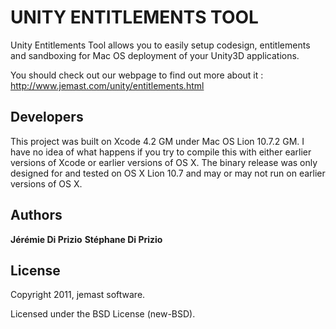 UNITY ENTITLEMENTS TOOL
=======================

Unity Entitlements Tool allows you to easily setup codesign, entitlements and sandboxing for Mac OS deployment of your Unity3D applications.

You should check out our webpage to find out more about it : http://www.jemast.com/unity/entitlements.html

Developers
----------

This project was built on Xcode 4.2 GM under Mac OS Lion 10.7.2 GM. I have no idea of what happens if you try to compile this with either earlier versions of Xcode or earlier versions of OS X. The binary release was only designed for and tested on OS X Lion 10.7 and may or may not run on earlier versions of OS X.

Authors
-------

**Jérémie Di Prizio**
**Stéphane Di Prizio**

License
-------

Copyright 2011, jemast software.

Licensed under the BSD License (new-BSD).